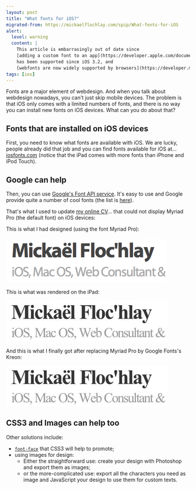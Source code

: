 ```yaml
---
layout: post
title: "What fonts for iOS?"
migrated-from: https://mickaelflochlay.com/spip/What-fonts-for-iOS
alert:
  level: warning
  content: |
    This article is embarrasingly out of date since
    [adding a custom font to an app](https://developer.apple.com/documentation/uikit/text_display_and_fonts/adding_a_custom_font_to_your_app)
    has been supported since iOS 3.2, and
    [webfonts are now widely supported by browsers](https://developer.mozilla.org/en-US/docs/Web/CSS/@font-face).
tags: [ios]
---
```


Fonts are a major element of webdesign. And when you talk about webdesign
nowadays, you can't just skip mobile devices. The problem is that iOS only comes
with a limited numbers of fonts, and there is no way you can install new fonts
on iOS devices. What can you do about that?

## Fonts that are installed on iOS devices

First, you need to know what fonts are available with iOS. We are lucky, people
already did that job and you can find fonts available for iOS at...
[iosfonts.com](http://iosfonts.com) (notice that the iPad comes with more fonts
than iPhone and iPod Touch).

## Google can help

Then, you can use
[Google's Font API service](https://developers.google.com/fonts/). It's easy to
use and Google provide quite a number of cool fonts (the list is
[here](https://fonts.google.com)).

That's what I used to update [my online CV][1]... that could not display Myriad
Pro (the default font) on iOS devices:

This is what I had designed (using the font Myriad Pro):

![Screenshot with Mac's Google Chrome using Myriad Pro](/assets/images/ios-font-designed.png)

This is what was rendered on the iPad:

![Screenshot with iPad where Myriad Pro is replaced by some default fonts](/assets/images/ios-font-rendered.jpg)

And this is what I finally got after replacing Myriad Pro by Google Fonts's
Kreon:

![Screenshot with Google Chrome and iPad after changing the font to the Kreon webfont](/assets/images/ios-font-rendered.jpg)

## CSS3 and Images can help too

Other solutions include:

- [`font-face`](http://www.css3.info/preview/web-fonts-with-font-face/) that
  CSS3 will help to promote;
- using images for design:
  - Either the straightforward use: create your design with Photoshop and export
    them as images;
  - or the more-complicated use: export all the characters you need as image and
    JavaScript your design to use them for custom texts.

[1]: https://mickaelflochlay.com/cv.html
